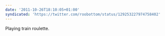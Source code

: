 ```yaml
---
date: '2011-10-26T18:10:05+01:00'
syndicated: 'https://twitter.com/roobottom/status/129253227974758402'
---
```

Playing train roulette.

